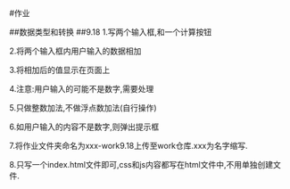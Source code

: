 #作业

##数据类型和转换
##9.18
1.写两个输入框,和一个计算按钮

2.将两个输入框内用户输入的数据相加

3.将相加后的值显示在页面上

4.注意:用户输入的可能不是数字,需要处理

5.只做整数加法,不做浮点数加法(自行操作)

6.如用户输入的内容不是数字,则弹出提示框

7.将作业文件夹命名为xxx-work9.18上传至work仓库.xxx为名字缩写.

8.只写一个index.html文件即可,css和js内容都写在html文件中,不用单独创建文件.